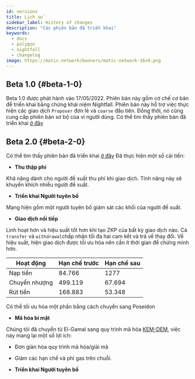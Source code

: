 ```yaml
---
id: versions
title: Lịch sử
sidebar_label: History of changes
description: "Các phiên bản đã triển khai"
keywords:
  - docs
  - polygon
  - nightfall
  - changelog
image: https://matic.network/banners/matic-network-16x9.png
---
```



## Beta 1.0 {#beta-1-0}
Beta 1.0 được phát hành vào 17/05/2022. Phiên bản này gồm cơ chế cơ bản để triển khai bằng chứng khái niệm Nightfall. Phiên bản này hỗ trợ việc thực hiện các giao dịch `Proposer` đơn lẻ và  `coarse` đầu tiên. Đồng thời, nó cũng cung cấp phiên bản sơ bộ của ví người dùng. Có thể tìm thấy phiên bản đã triển khai [ở đây](https://github.com/EYBlockchain/nightfall_3/commit/bc3e475de3e2877f14430f9599e5b38ea960765b)

## Beta 2.0 {#beta-2-0}
Có thể tìm thấy phiên bản đã triển khai [ở đây](https://github.com/EYBlockchain/nightfall_3/commit/4c2af01ac95af5ea6f5b40071d73a1624f06ba46) Đã thực hiện một số cải tiến:
- **Thu thập phí**

Khả năng dành cho người đề xuất thu phí khi giao dịch. Tính năng này sẽ khuyến khích nhiều người đề xuất.
- **Triển khai Người tuyên bố**

Mạng hiện gồm một người tuyên bố giám sát các khối của người đề xuất.
- **Giao dịch nối tiếp**

Linh hoạt hơn và hiệu suất tốt hơn khi tạo ZKP của bất kỳ giao dịch nào. Cả `transfer` và `withdrawal`chấp nhận tối đa hai cam kết và trả về thay đổi. Về hiệu suất, hiện giao dịch được tối ưu hóa nên cần ít thời gian để chứng minh hơn.

| Hoạt động | Hạn chế trước | Hạn chế sau |
|-----------|--------------------|------------------|
| Nạp tiền | 84.766 | 1277 |
| Chuyển nhượng | 499.119 | 67.694 |
| Rút tiền | 168.883 | 53.348 |

Có thể tối ưu hóa một phần bằng cách chuyển sang Poseidon

- **Mã hóa bí mật**

Chúng tôi đã chuyển từ El-Gamal sang quy trình mã hóa [KEM-DEM](../protocol/secrets), việc này mang lại một số lợi ích:
- Đơn giản hóa quy trình mã hóa/giải mã
- Giảm các hạn chế và phí gas trên chuỗi.

- **Triển khai Người tuyên bố**

